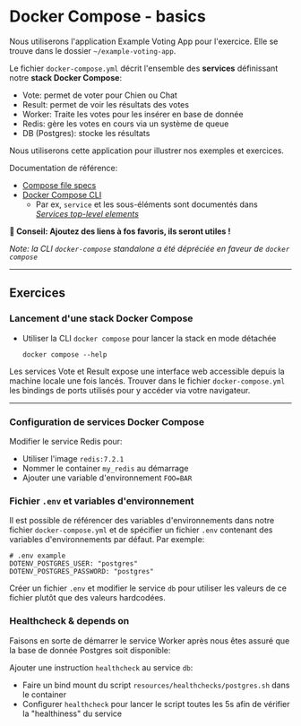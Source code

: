 # Docker Compose - basics

Nous utiliserons l'application Example Voting App pour l'exercice. Elle se trouve dans le dossier `~/example-voting-app`.

Le fichier `docker-compose.yml` décrit l'ensemble des **services** définissant notre **stack Docker Compose**:

- Vote: permet de voter pour Chien ou Chat
- Result: permet de voir les résultats des votes
- Worker: Traite les votes pour les insérer en base de donnée
- Redis: gère les votes en cours via un système de queue
- DB (Postgres): stocke les résultats

Nous utiliserons cette application pour illustrer nos exemples et exercices.

Documentation de référence:

- [Compose file specs](https://docs.docker.com/reference/compose-file/)
- [Docker Compose CLI](https://docs.docker.com/reference/cli/docker/compose/)
  - Par ex, `service` et les sous-éléments sont documentés dans [_Services top-level elements_](https://docs.docker.com/reference/compose-file/services/)

**🔖 Conseil: Ajoutez des liens à fos favoris, ils seront utiles !**

_Note: la CLI `docker-compose` standalone a été dépréciée en faveur de `docker compose`_

---

## Exercices

### Lancement d'une stack Docker Compose

- Utiliser la CLI `docker compose` pour lancer la stack en mode détachée
  ```
  docker compose --help
  ```

Les services Vote et Result expose une interface web accessible depuis la machine locale une fois lancés. Trouver dans le fichier `docker-compose.yml` les bindings de ports utilisés pour y accéder via votre navigateur.

---

### Configuration de services Docker Compose

Modifier le service Redis pour:
 - Utiliser l'image `redis:7.2.1`
 - Nommer le container `my_redis` au démarrage
 - Ajouter une variable d'environnement `FOO=BAR`

### Fichier `.env` et variables d'environnement

Il est possible de référencer des variables d'environnements dans notre fichier `docker-compose.yml` et de spécifier un fichier `.env` contenant des variables d'environnements par défaut. Par exemple:

```
# .env example
DOTENV_POSTGRES_USER: "postgres"
DOTENV_POSTGRES_PASSWORD: "postgres"
```

Créer un fichier `.env` et modifier le service `db` pour utiliser les valeurs de ce fichier plutôt que des valeurs hardcodées.

### Healthcheck & depends on

Faisons en sorte de démarrer le service Worker après nous êtes assuré que la base de donnée Postgres soit disponible:

Ajouter une instruction `healthcheck` au service `db`:
- Faire un bind mount du script `resources/healthchecks/postgres.sh` dans le container
- Configurer `healthcheck` pour lancer le script toutes les 5s afin de vérifier la "healthiness" du service
